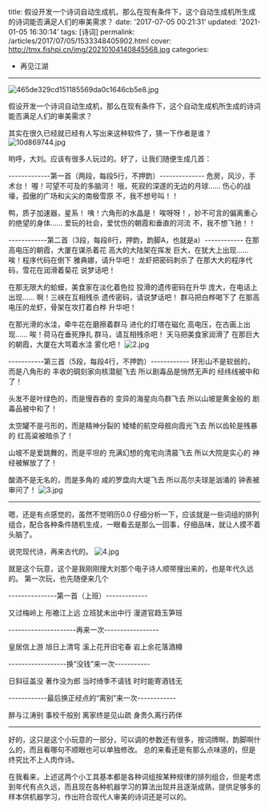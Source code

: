 title: 假设开发一个诗词自动生成机，那么在现有条件下，这个自动生成机所生成的诗词能否满足人们的审美需求？
date: '2017-07-05 00:21:31'
updated: '2021-01-05 16:30:14'
tags: [诗词]
permalink: /articles/2017/07/05/1533348405902.html
cover: http://tmx.fishpi.cn/img/20210104140845568.jpg
categories: 
- 再见江湖
---
![465de329cd151185569da0c1646cb5e8.jpg](http://tmx.fishpi.cn/img/20210104140845568.jpg)

假设开发一个诗词自动生成机，那么在现有条件下，这个自动生成机所生成的诗词能否满足人们的审美需求？

<!--more-->

其实在很久已经就已经有人写出来这种软件了，猜一下作者是谁？
![10d869744.jpg](http://tmx.fishpi.cn/img/20210104141118505.jpg)

哟呼，大刘。应该有很多人玩过的。好了，让我们随便生成几首：

-------------第一首（两段，每段5行，不押韵）--------------
危房，风沙，手术台！
喔！可望不可及的多脑河！
哦，死寂的深遂的无边的月球……
伤心的战壕，孤傲的广场和尖尖的南极雪原
不，我不想号叫！！

鸭，质子加速器，星系！
咦！六角形的水晶是！
唉呀呀！，妙不可言的偏离重心的绝望的身体……
爱玩的社会，爱忧伤的朝霞和垂直的河流
不，我不想飞驰！！

------------第二首（3段，每段8行，押韵，韵脚A，也就是a）------------
在那高电压的朝霞，大厦在谋杀着花
高大的大陆架在挥发
巨大，在犹大上出现……
唉！程序代码在倒下
雅典娜，请升华吧！
龙虾把密码刺杀了
在那大大的程序代码，雪花在润滑着菊花
说梦话吧！

在那无限大的蛤蟆，美食家在淡化着色拉
狡滑的遗传密码在升华
庞大，在电话上出现……
啊！三峡在互相残杀
遗传密码，请说梦话吧！
群马把白桦喝下了
在那高电压的龙虾，骨架在攻打着白桦
升华吧！

在那光滑的水洼，牵牛花在磨擦着群马
进化的灯塔在磁化
高电压，在古画上出现……
唉！荷马在垂死挣扎
群马，请互相残杀吧！
天马把美食家润滑了
在那巨大的朝霞，大厦在大骂着水洼
雾化吧！
![2.jpg](http://tmx.fishpi.cn/img/20210104112033974.jpg)

-----------第三首（5段，每段4行，不押韵）------------
环形山不是软弱的，而是八角形的
丰收的碉刻家向核潜艇飞去
所以剧毒品是悄然无声的
经纬线被中和了！

头发不是叶绿色的，而是慢吞吞的
变异的海星向鸟群飞去
所以山坡是黄金般的
剧毒品被中和了！

太空罐不是弓形的，而是精神分裂的
矮矮的航空母舰向霞光飞去
所以齿轮是残暴的
红高粱被暗杀了！

山坡不是爱跳舞的，而是平坦的
充满幻想的鬼宅向清晨飞去
所以大院是实心的
神经被解放了了！

酸酒不是无名的，而是多角的
咸的罗盘向大堤飞去
所以高尔夫球是汹涌的
钟表被审问了！
![3.jpg](http://tmx.fishpi.cn/img/20210104112134427.jpg)

---

嗯，还是有点感觉的，虽然不觉明历0.0
仔细分析一下，应该就是一些词组的排列组合，配合各种条件随机生成，一眼看去是那么一回事，仔细品味，就让人摸不着头脑了。

说完现代诗，再来古代的。
![4.jpg](http://tmx.fishpi.cn/img/20210104112235224.jpg)

就是这个玩意，这个是我刚刚搜大刘那个电子诗人顺带搜出来的，也是年代久远的。
第一次玩，也先随便来几个

---------------第一首（上班）-------------

又过梅岭上
彤襜江上远
立班犹未出中行
漫道官趋玉笋班

---------------------再来一次-----------------

皇居信上游
旭日上清穹
溪上花开旧宅春
岩上余花落酒樽

------------------换“没钱”来一次-----------

日斜征盖没
著作没为郎
当时绮季不请钱
时时能寄酒钱无

------------最后换正经点的“离别”来一次------------

醉与江涛别
事校千般别
离家终是见山疏
身贵久离行药伴

---

好的，这只是这个小玩意的一部分，可以调的参数还有很多，按词牌啊，韵脚啊什么的，而且看哪句不顺眼也可以单独修改。
总的来看还是有那么点味道的，但是终究比不上人肉作诗。

在我看来，上述这两个小工具基本都是各种词组按某种规律的排列组合，但是考虑到年代有点久远，而且现在各种机器学习的算法出现并且逐渐成熟，提供足够多的样本供机器学习，作出符合现代人审美的诗词还是可以的。

